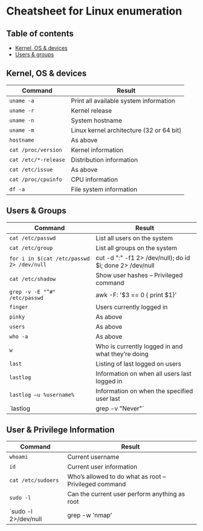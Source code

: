 # Cheatsheet for Linux enumeration

## Table of contents
* [Kernel, OS & devices](#kernel)
* [Users & groups](#users)

## Kernel, OS & devices <a name="kernel"></a>
Command | Result
------------ | -------------
`uname -a` | Print all available system information
`uname -r` | Kernel release
`uname -n` | System hostname
`uname -m` | Linux kernel architecture (32 or 64 bit)
`hostname` | As above
`cat /proc/version` | Kernel information
`cat /etc/*-release` | Distribution information
`cat /etc/issue` | As above
`cat /proc/cpuinfo` | CPU information
`df -a` | File system information

## Users & Groups <a name="users"></a>
Command | Result
------------ | -------------
`cat /etc/passwd` | List all users on the system
`cat /etc/group` | List all groups on the system
<code>for i in $(cat /etc/passwd 2> /dev/null | cut -d ":" -f1 2> /dev/null); do id $i; done 2> /dev/null</code> | List all uid’s and respective group memberships
`cat /etc/shadow` | Show user hashes – Privileged command
<code>grep -v -E "^#" /etc/passwd | awk -F: '$3 == 0 { print $1}'</code> | List all super user accounts
`finger` | Users currently logged in
`pinky` | As above
`users` | As above
`who -a` | As above
`w` | Who is currently logged in and what they’re doing
`last` | Listing of last logged on users
`lastlog` | Information on when all users last logged in
`lastlog –u %username%` | Information on when the specified user last | logged in
`lastlog | grep -v "Never"` | Entire list of previously logged on users

## User & Privilege Information <a name="privileges"></a>
Command | Result
------------ | -------------
`whoami` | Current username
`id` | Current user information
`cat /etc/sudoers` | Who’s allowed to do what as root – Privileged command
`sudo -l` | Can the current user perform anything as root
`sudo -l 2>/dev/null | grep -w 'nmap'|'perl'|'awk'|'find'|'bash'|'sh'|'man'|'more'|'less'|'vi'|'vim'|'nc'|'netcat'|'python'|'ruby'|'lua'|'irb' | xargs -r ls -la 2>/dev/null` |	Can the current user run any ‘interesting’ binaries as root and if so also display the binary permissions etc.